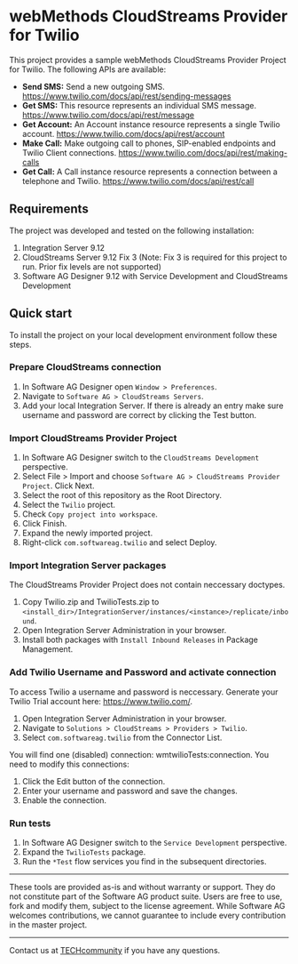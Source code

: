 # webMethods CloudStreams Provider for Twilio
This project provides a sample webMethods CloudStreams Provider Project for Twilio. The following APIs are available:
* **Send SMS:** Send a new outgoing SMS. https://www.twilio.com/docs/api/rest/sending-messages
* **Get SMS:** This resource represents an individual SMS message. https://www.twilio.com/docs/api/rest/message
* **Get Account:** An Account instance resource represents a single Twilio account. https://www.twilio.com/docs/api/rest/account
* **Make Call:** Make outgoing call to phones, SIP-enabled endpoints and Twilio Client connections. https://www.twilio.com/docs/api/rest/making-calls
* **Get Call:** A Call instance resource represents a connection between a telephone and Twilio. https://www.twilio.com/docs/api/rest/call

## Requirements

The project was developed and tested on the following installation:
1. Integration Server 9.12
2. CloudStreams Server 9.12 Fix 3 (Note: Fix 3 is required for this project to run. Prior fix levels are not supported)
3. Software AG Designer 9.12 with Service Development and CloudStreams Development

## Quick start

To install the project on your local development environment follow these steps.

### Prepare CloudStreams connection

1. In Software AG Designer open ```Window > Preferences```.
2. Navigate to ```Software AG > CloudStreams Servers```.
3. Add your local Integration Server. If there is already an entry make sure username and password are correct by clicking the Test button.

### Import CloudStreams Provider Project

1. In Software AG Designer switch to the ```CloudStreams Development``` perspective.
2. Select File > Import and choose ```Software AG > CloudStreams Provider Project```. Click Next.
3. Select the root of this repository as the Root Directory.
4. Select the ```Twilio``` project.
5. Check ```Copy project into workspace```.
6. Click Finish.
7. Expand the newly imported project.
8. Right-click ```com.softwareag.twilio``` and select Deploy.

### Import Integration Server packages
The CloudStreams Provider Project does not contain neccessary doctypes.

1. Copy Twilio.zip and TwilioTests.zip to ```<install_dir>/IntegrationServer/instances/<instance>/replicate/inbound```.
2. Open Integration Server Administration in your browser.
3. Install both packages with ```Install Inbound Releases``` in Package Management.

### Add Twilio Username and Password and activate connection

To access Twilio a username and password is neccessary. Generate your Twilio Trial account here: https://www.twilio.com/.

1. Open Integration Server Administration in your browser.
2. Navigate to ```Solutions > CloudStreams > Providers > Twilio```.
3. Select ```com.softwareag.twilio``` from the Connector List.

You will find one (disabled) connection: wmtwilioTests:connection. You need to modify this connections:
1. Click the Edit button of the connection.
2. Enter your username and password and save the changes.
3. Enable the connection.

### Run tests

1. In Software AG Designer switch to the ```Service Development``` perspective.
2. Expand the ```TwilioTests``` package.
3. Run the ```*Test``` flow services you find in the subsequent directories.
______________________
These tools are provided as-is and without warranty or support. They do not constitute part of the Software AG product suite. Users are free to use, fork and modify them, subject to the license agreement. While Software AG welcomes contributions, we cannot guarantee to include every contribution in the master project.
_____________
Contact us at [TECHcommunity](mailto:technologycommunity@softwareag.com?subject=Github/SoftwareAG) if you have any questions.
